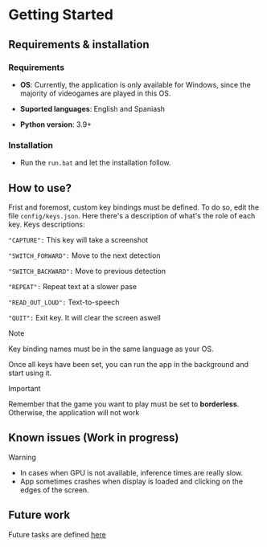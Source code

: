 # Getting Started
## Requirements & installation
### Requirements
- **OS**: Currently, the application is only available for Windows, since the majority of videogames are played in this OS. 

- **Suported languages**: English and Spaniash

- **Python version**: 3.9+
### Installation
- Run the `run.bat` and let the installation follow.

## How to use?
Frist and foremost, custom key bindings must be defined. To do so, edit the file `config/keys.json`. Here there's a description of what's the role of each key.
Keys descriptions:

`"CAPTURE":` This key will take a screenshot

`"SWITCH_FORWARD":` Move to the next detection 

 `"SWITCH_BACKWARD":` Move to previous detection
 
 `"REPEAT":` Repeat text at a slower pase 
 
 `"READ_OUT_LOUD":` Text-to-speech 
 
 `"QUIT":` Exit key. It will clear the screen aswell

> [!NOTE]
> Key binding names must be in the same language as your OS.

Once all keys have been set, you can run the app in the background and start using it.

> [!IMPORTANT]
Remember that the game you want to play must be set to **borderless**. Otherwise, the application will not work</ins>

## Known issues (Work in progress)
> [!WARNING]
> - In cases when GPU is not available, inference times are really slow.
> - App sometimes crashes when display is loaded and clicking on the edges of the screen.
  
## Future work
Future tasks are defined [here](https://github.com/arcb01/gaming-narrator/blob/main/docs/todos.md)


